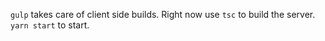 `gulp` takes care of client side builds.  Right now use `tsc` to build the server.  `yarn start` to start.
